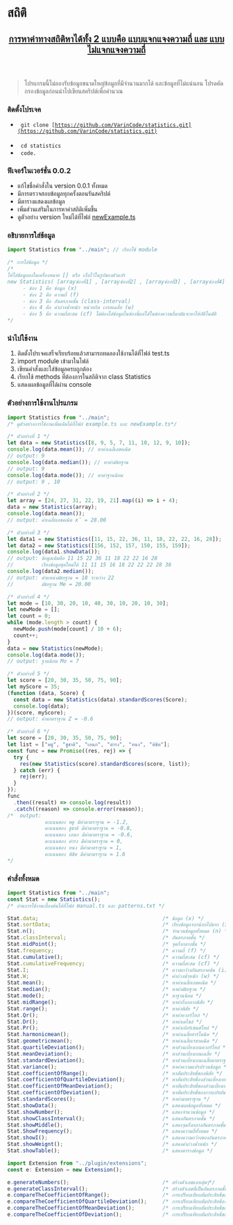 # สถิติ

<header><u><h2 align="center">การหาค่าทางสถิติหาได้ทั้ง 2 แบบคือ แบบแจกแจงความถี่ และ แบบไม่แจกแจงความถี่</h2></u></header>

> โปรแกรมนี้ไม่ลองรับข้อมูลขนาดใหญ่ข้อมูลที่มีจำนวนมากได้ และข้อมูลที่ไม่แน่นอน โปรดคัดกรองข้อมูลก่อนนำไปเขียนสคริปต์เพื่อคำนวณ

### ติดตั้งโปรเจค
- <code> git clone [https://github.com/VarinCode/statistics.git](https://github.com/VarinCode/statistics.git) </code><br>
- <code> cd statistics </code><br>
- <code> code. </code>

### ฟีเจอร์ในเวอร์ชั่น 0.0.2 
- แก้ไขชื่อคำสั่งใน version 0.0.1 ทั้งหมด
- มีการตรวจสอบข้อมูลทุกครั้งตอนรันสคริปต์
- มีตารางแสดงผลข้อมูล 
- เพิ่มส่วนเสริมในการหาค่าสถิติเพิ่มขึ้น 
- ดูตัวอย่าง version ใหม่ได้ที่ไฟล์ <a href="https://github.com/VarinCode/statistics/blob/main/docs/newExample.ts">newExample.ts</a>

### อธิบายการใส่ข้อมูล

```javascript
import Statistics from "../main"; // เรียกใช้ module

/* การใส่ข้อมูล */
/*
ให้ใส่ข้อมูลลงในเครื่องหมาย [] หรือ เก็บไว้ในรูปของตัวแปร
new Statistics( [arrayช่องที่1] , [arrayช่องที่2] , [arrayช่องที่3] , [arrayช่องที่4] );
     - ช่อง 1 คือ ข้อมูล (x)
     - ช่อง 2 คือ ความถี่ (f)
     - ช่อง 3 คือ อันตรภาคชั้น (class-interval)
     - ช่อง 4 คือ ค่าถ่วงน้ำหนัก หน่วยกิต เกรตเฉลี่ย (w)
     - ช่อง 5 คือ ความถี่สะสม (cf) ไม่ต้องใส่ข้อมูลในช่องนี้แค่ใส่ในช่องความถี่มามันจะหาให้อัติโนมัติ
*/
```

### นำไปใช้งาน

1. ติดตั้งโปรเจคเสร็จเรียบร้อยแล้วสามารถทดลองใช้งานได้ที่ไฟล์ test.ts
2. import module เข้ามาในไฟล์
3. เขียนคำสั่งและใส่ข้อมูลครบถูกต้อง
4. เรียกใช้ methods ที่ต้องการในสถิติจาก class Statistics
5. แสดงผลข้อมูลที่ได้ผ่าน console

### ตัวอย่างการใช้งานโปรแกรม

```typescript
import Statistics from "../main";
/* ดูตัวอย่างการใช้งานเพิ่มเติมได้ที่ไฟล์ example.ts และ newExample.ts*/

/* ตัวอย่างที่ 1 */
let data = new Statistics([8, 9, 5, 7, 11, 10, 12, 9, 10]);
console.log(data.mean()); // หาค่าเฉลี่เลขคณิต
// output: 9
console.log(data.median()); // หาค่ามัธยฐาน
// output: 9
console.log(data.mode()); // หาค่าฐานนิยม
// output: 9 , 10

/* ตัวอย่างที่ 2 */
let array = [24, 27, 31, 22, 19, 21].map((i) => i + 4);
data = new Statistics(array);
console.log(data.mean());
// output: ค่าเฉลี่ยเลขคณิต x̄ = 28.00

/* ตัวอย่างที่ 3 */
let data1 = new Statistics([11, 15, 22, 36, 11, 18, 22, 22, 16, 28]);
let data2 = new Statistics([156, 152, 157, 150, 155, 159]);
console.log(data1.showData());
// output: ข้อมูลเดิมคือ 11 15 22 36 11 18 22 22 16 28
//         เรียงข้อมูลชุดใหม่ได้ 11 11 15 16 18 22 22 22 28 36
console.log(data2.median());
// output: ตำแหน่งมัธยฐาน = 18 ระหว่าง 22
//         มัธยฐาน Me = 20.00

/* ตัวอย่างที่ 4 */
let mode = [10, 30, 20, 10, 40, 30, 10, 20, 10, 30];
let newMode = [];
let count = 0;
while (mode.length > count) {
  newMode.push(mode[count] / 10 + 6);
  count++;
}
data = new Statistics(newMode);
console.log(data.mode());
// output: ฐานนิยม Mo = 7

/* ตัวอย่างที่ 5 */
let score = [20, 30, 35, 50, 75, 90];
let myScore = 35;
(function (data, Score) {
  const data = new Statistics(data).standardScores(Score);
  console.log(data);
})(score, myScore);
// output: ค่ามาตราฐาน Z = -0.6

/* ตัวอย่างที่ 6 */
let score = [20, 30, 35, 50, 75, 90];
let list = ["พธู", "ชูชาติ", "เอนก", "ดำรง", "ทนง", "พิชิต"];
const func = new Promise((res, rej) => {
  try {
    res(new Statistics(score).standardScores(score, list));
  } catch (err) {
    rej(err);
  }
});
func
  .then((result) => console.log(result))
  .catch((reason) => console.error(reason));
/*  output:
            คะแนนของ พธู มีค่ามาตราฐาน = -1.2,
            คะแนนของ ชูชาติ มีค่ามาตราฐาน = -0.8,
            คะแนนของ เอนก มีค่ามาตราฐาน = -0.6,
            คะแนนของ ดำรง มีค่ามาตราฐาน = 0,
            คะแนนของ ทนง มีค่ามาตราฐาน = 1,
            คะแนนของ พิชิต มีค่ามาตราฐาน = 1.6
*/
```

### คำสั่งทั้งหมด

```javascript
import Statistics from "../main"; 
const Stat = new Statistics();
/* อ่านการใช้งานเบื้องต้นได้ที่ไฟล์ manual.ts และ patterns.txt */

Stat.data;                                        /* ข้อมูล (x) */
Stat.sortData;                                    /* เรียงข้อมูลจากน้อยไปมาก (x) */
Stat.n();                                         /* จำนวนข้อมูลทั้งหมด (n) */
Stat.classInterval;                               /* อันตรภาคชั้น */
Stat.midPoint();                                  /* จุดกึ่งกลางชั้น */
Stat.frequency;                                   /* ความถี่ (f) */
Stat.cumulative();                                /* ความถี่สะสม (cf) */
Stat.cumulativeFrequency;                         /* ความถี่สะสม (cf) */
Stat.I;                                           /* ความกว้างอันตรภาคช้น (i) */
Stat.W;                                           /* ค่าถ่วงน้ำหนัก (w) */
Stat.mean();                                      /* หาค่าเฉลี่ยเลขคณิต */
Stat.median();                                    /* หาค่ามัธยฐาน */
Stat.mode();                                      /* หาฐานนิยม */
Stat.midRange();                                  /* หาค่ากึ่งกลางพิสัย */
Stat.range();                                     /* หาค่าพิสัย */
Stat.Qr();                                        /* หาค่าควอร์ไทล์ */
Stat.Dr();                                        /* หาค่าเดไซล์ */
Stat.Pr();                                        /* หาค่าเปอร์เซนต์ไทล์ */
Stat.harmonicmean();                              /* หาค่าเฉลี่ยฮาร์โมนิค */
Stat.geometricmean();                             /* หาค่าเฉลี่ยเรขาคณิต */
Stat.quartileDeviation();                         /* หาส่วนเบี่ยงเบนควอร์ไทล์ */
Stat.meanDeviation();                             /* หาส่วนเบี่ยงเบนเฉลี่ย */
Stat.standardDeviation();                         /* หาส่วนเบี่ยงเบนเฉลี่ยมาตราฐาน */
Stat.variance();                                  /* หาค่าความแปรปรวนข้อมูล */
Stat.coefficientOfRange();                        /* หาสัมประสิทธิ์ของพิสัย */
Stat.coefficientOfQuartileDeviation();            /* หาสัมประสิทธิ์องส่วนเบี่ยงเบนควอร์ไทล์ */
Stat.coefficientOfMeanDeviation();                /* หาสัมประสิทธิ์ของส่วนเบี่ยงเบนเฉลี่ย */
Stat.coefficientOfDeviation();                    /* หาสัมประสิทธิ์ของการแปรผัน */
Stat.standardScores();                            /* หาค่ามาตราฐาน */
Stat.showData();                                  /* แสดงผลข้อมูลทั้งหมด */
Stat.showNumber();                                /* แสดงจำนวนข้อมูล */
Stat.showClassInterval();                         /* แสดงอันตรภาคชั้น */
Stat.showMiddle();                                /* แสดงจุดกึ่งกลางอันตรภาคชั้น */
Stat.ShowFrequency();                             /* แสดงความถี่ทั้งหมด */
Stat.showI();                                     /* แสดงความกว้างของอันตรภาคชั้น */
Stat.showWeignt();                                /* แสดงค่าถ่วงน้ำหนัก */
Stat.showTable();                                 /* แสดงตารางข้อมูล */

import Extension from "../plugin/extensions";
const e: Extension = new Extension();

e.generateNumbers();                              /* สร้างตัวเลขแบบสุ่มๆ*/
e.generateClassInterval();                        /* สร้างตัวเลขที่เป็นอันตรภาคชั้น */
e.compareTheCoefficientOfRange();                 /* การเปรียบเทียบสัมประสิทธิ์ของพิสัย */
e.compareTheCoefficientOfQuartileDeviation();     /* การเปรียบเทียบสัมประสิทธิ์องส่วนเบี่ยงเบนควอร์ไทล์ */
e.compareTheCoefficientOfMeanDeviation();         /* การเปรียบเทียบสัมประสิทธิ์ของส่วนเบี่ยงเบนเฉลี่ย */
e.compareTheCoefficientOfDeviation();             /* การเปรียบเทียบสัมประสิทธิ์ของการแปรผัน */
```
